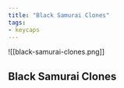 ```yaml
---
title: "Black Samurai Clones"
tags:
- keycaps 
---
```


![[black-samurai-clones.png]]

## Black Samurai Clones
